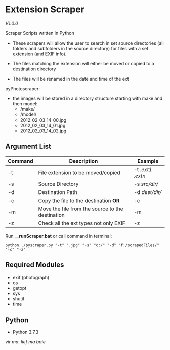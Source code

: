 # Extension Scraper

_V1.0.0_

Scraper Scripts written in Python

- These scrapers will allow the user to search in set source directories (all folders and subfolders in the source directory) for files with a set extension (and EXIF info).

- The files matching the extension will either be moved or copied to a destination directory

- The files will be renamed in the date and time of the ext

pyPhotoscraper:

- the images will be stored in a directory structure starting with make and then model:
  - /make/
   - /model/
    - 2012_02_03_14_00.jpg
    - 2012_02_03_14_01.jpg
    - 2012_02_03_14_02.jpg

## Argument List

| Command | Description                                      | Example        |
| ------- | ------------------------------------------------ | -------------- |
| -t      | File extension to be moved/copied                | -t _.ext1_ _.extn_      |
| -s      | Source Directory                                 | -s _src/dir/_  |
| -d      | Destination Path                                 | -d _dest/dir/_ |
| -c      | Copy the file to the destination **OR**          | -c             |
| -m      | Move the file from the source to the destination | -m             |
| -z      | Check all the ext types not only EXIF            | -z             |

Run **\_\_runScraper.bat**
or call command in terminal:

```
python ./pyscraper.py "-t" ".jpg" "-s" "c:/" "-d" "f:/scrapedFiles/" "-c" "-z"
```

## Required Modules

- exif (photograph)
- os
- getopt
- sys
- shutil
- time

## Python

- Python 3.7.3

*vir ma. lief ma baie*
